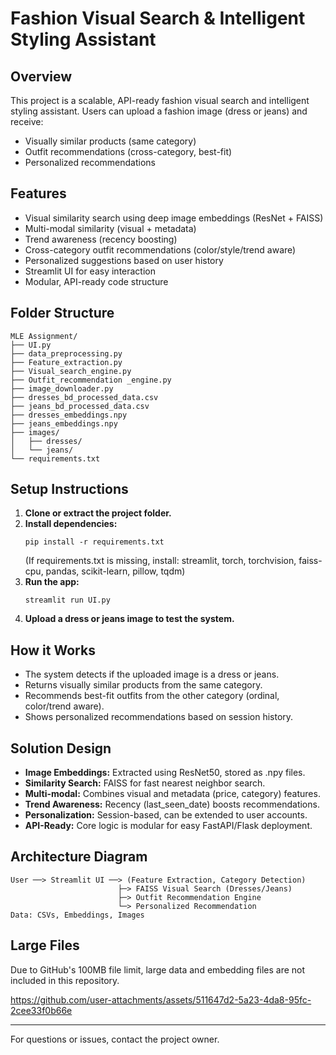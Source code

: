 # Fashion Visual Search & Intelligent Styling Assistant

## Overview
This project is a scalable, API-ready fashion visual search and intelligent styling assistant. Users can upload a fashion image (dress or jeans) and receive:
- Visually similar products (same category)
- Outfit recommendations (cross-category, best-fit)
- Personalized recommendations

## Features
- Visual similarity search using deep image embeddings (ResNet + FAISS)
- Multi-modal similarity (visual + metadata)
- Trend awareness (recency boosting)
- Cross-category outfit recommendations (color/style/trend aware)
- Personalized suggestions based on user history
- Streamlit UI for easy interaction
- Modular, API-ready code structure

## Folder Structure
```
MLE Assignment/
├── UI.py
├── data_preprocessing.py
├── Feature_extraction.py
├── Visual_search_engine.py
├── Outfit_recommendation _engine.py
├── image_downloader.py
├── dresses_bd_processed_data.csv
├── jeans_bd_processed_data.csv
├── dresses_embeddings.npy
├── jeans_embeddings.npy
├── images/
│   ├── dresses/
│   └── jeans/
└── requirements.txt
```

## Setup Instructions
1. **Clone or extract the project folder.**
2. **Install dependencies:**
   ```
   pip install -r requirements.txt
   ```
   (If requirements.txt is missing, install: streamlit, torch, torchvision, faiss-cpu, pandas, scikit-learn, pillow, tqdm)
3. **Run the app:**
   ```
   streamlit run UI.py
   ```
4. **Upload a dress or jeans image to test the system.**

## How it Works
- The system detects if the uploaded image is a dress or jeans.
- Returns visually similar products from the same category.
- Recommends best-fit outfits from the other category (ordinal, color/trend aware).
- Shows personalized recommendations based on session history.

## Solution Design
- **Image Embeddings:** Extracted using ResNet50, stored as .npy files.
- **Similarity Search:** FAISS for fast nearest neighbor search.
- **Multi-modal:** Combines visual and metadata (price, category) features.
- **Trend Awareness:** Recency (last_seen_date) boosts recommendations.
- **Personalization:** Session-based, can be extended to user accounts.
- **API-Ready:** Core logic is modular for easy FastAPI/Flask deployment.

## Architecture Diagram
```
User ──> Streamlit UI ──> (Feature Extraction, Category Detection)
                        ├─> FAISS Visual Search (Dresses/Jeans)
                        ├─> Outfit Recommendation Engine
                        └─> Personalized Recommendation
Data: CSVs, Embeddings, Images
```

## Large Files
Due to GitHub's 100MB file limit, large data and embedding files are not included in this repository.



https://github.com/user-attachments/assets/511647d2-5a23-4da8-95fc-2cee33f0b66e


---

For questions or issues, contact the project owner.
